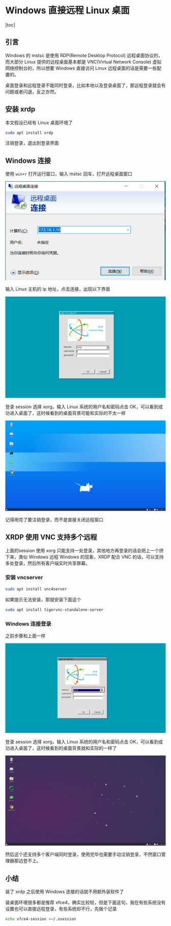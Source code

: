 # Windows 直接远程 Linux 桌面

[toc]

## 引言

Windows 的 mstsc 是使用 RDP(Remote Desktop Protocol) 远程桌面协议的，而大部分 Linux 提供的远程桌面基本都是 VNC(Virtual Network Console) 虚拟网络控制台的，所以想要 Windows 直接访问 Linux 远程桌面的话是需要一些配置的。

桌面登录和远程登录不能同时登录，比如本地以及登录桌面了，那远程登录就会有问题或者闪退，反之亦然。



## 安装 xrdp

本文假设已经有 Linux 桌面环境了

```bash
sudo apt install xrdp
```

注销登录，退出到登录界面



## Windows 连接

使用 `win+r` 打开运行窗口，输入 mstsc 回车，打开远程桌面窗口

![01](img/014/01.png)

输入 Linux 主机的 ip 地址，点击连接，出现以下界面

![02](img/014/02.png)

登录 session 选择 xorg，输入 Linux 系统的用户名和密码点击 OK，可以看到成功进入桌面了，这时候看到的桌面背景可能和实际的不太一样

![03](img/014/03.png)

记得用完了要注销登录，而不是直接关闭远程窗口



## XRDP 使用 VNC 支持多个远程

上面的session 使用 xorg 只能支持一处登录，其他地方再登录的话会把上一个挤下来，类似 Windows 远程 Windows 的现象，XRDP 配合 VNC 的话，可以支持多处登录，然后所有客户端实时共享屏幕。

### 安装 vncserver

```bash
sudo apt install vnc4server
```

如果提示无法安装，那就安装下面这个

```bash
sudo apt install tigervnc-standalone-server
```

### Windows 连接登录

之前步骤和上面一样

![04](img/014/04.png)

登录 session 选择 xorg，输入 Linux 系统的用户名和密码点击 OK，可以看到成功进入桌面了，这时候看到的桌面背景就和实际的一样了

![05](img/014/05.png)

然后这个还支持多个客户端同时登录，使用完毕也需要手动注销登录，不然窗口管理器那边登不上。



## 小结

装了 xrdp 之后使用 Windows 连接的话就不用额外装软件了

装桌面环境很多都是推荐 xfce4，确实比较轻，但是下面这句，我在有些系统没有设置也可以直接远程登录，有些系统却不行，先做个记录

```bash
echo xfce4-session >~/.xsession
```

